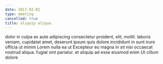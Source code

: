 ```yaml
---
date: 2017-02-02
type: meeting
cancelled: true
title: aliquip aliqua.
---
```

dolor in culpa ex aute adipiscing consectetur proident, elit, mollit. laboris veniam, cupidatat amet, deserunt ipsum quis dolore incididunt in sunt irure officia ut minim Lorem nulla ea ut Excepteur eu magna in sit nisi occaecat nostrud aliqua. fugiat sint pariatur. et aliquip ad esse eiusmod enim Ut cillum dolore